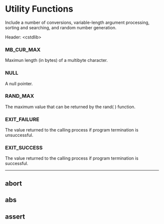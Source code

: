 <H1>Utility Functions</H1>
<p>Include a number of conversions, variable-length argument processing, sorting and searching, and random number generation.</p>

Header: &lt;cstdlib&gt;

<h3>MB_CUR_MAX</h3> Maximun length (in bytes) of a multibyte character.

<h3>NULL</h3> 
A null pointer.

<h3>RAND_MAX</h3>
The maximum value that can be returned by the rand( ) function.

<h3>EXIT_FAILURE</h3> The value returned to the calling process if program termination is unsuccessful.

<h3>EXIT_SUCCESS</h3> The value returned to the calling process if program termination is successful.
<hr>
<h2>abort</h2>
<h2>abs</h2>
<h2>assert</h2>
